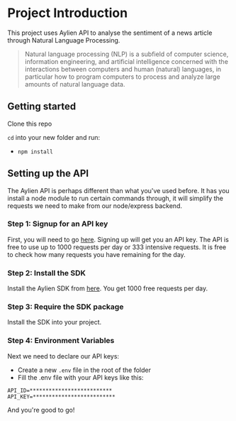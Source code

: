 # Project Introduction

This project uses Aylien API to analyse the sentiment of a news article through Natural Language Processing.

> Natural language processing (NLP) is a subfield of computer science, information engineering, and artificial intelligence
concerned with the interactions between computers and human (natural) languages, in particular how to program computers to
process and analyze large amounts of natural language data.

## Getting started

Clone this repo

`cd` into your new folder and run:
- `npm install`

## Setting up the API

The Aylien API is perhaps different than what you've used before. It has you install a node module to run certain commands through, it will simplify the requests we need to make from our node/express backend.

### Step 1: Signup for an API key
First, you will need to go [here](https://developer.aylien.com/signup). Signing up will get you an API key. The API is free to use up to 1000 requests per day or 333 intensive requests. It is free to check how many requests you have remaining for the day.

### Step 2: Install the SDK
Install the Aylien SDK from [here](https://docs.aylien.com/textapi/sdks/#sdks). You get 1000 free requests per day. 

### Step 3: Require the SDK package
Install the SDK into your project.

### Step 4: Environment Variables
Next we need to declare our API keys:
- Create a new ```.env``` file in the root of the folder
- Fill the .env file with your API keys like this:
```
API_ID=**************************
API_KEY=**************************
```

And you're good to go!
